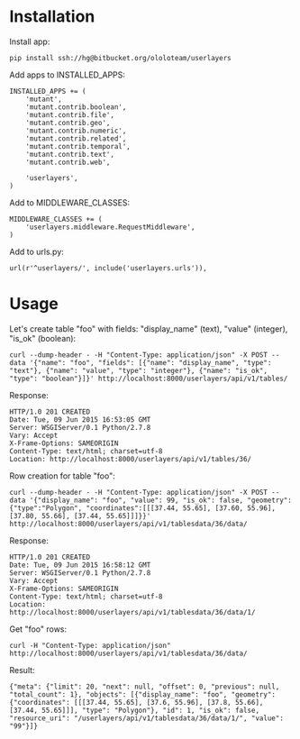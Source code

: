 # Installation #

Install app:

```
pip install ssh://hg@bitbucket.org/ololoteam/userlayers
```

Add apps to INSTALLED_APPS:

```
INSTALLED_APPS += (
    'mutant',
    'mutant.contrib.boolean',
    'mutant.contrib.file',
    'mutant.contrib.geo',
    'mutant.contrib.numeric',
    'mutant.contrib.related',
    'mutant.contrib.temporal',
    'mutant.contrib.text',
    'mutant.contrib.web',
    
    'userlayers',
)
```

Add to MIDDLEWARE_CLASSES:

```
MIDDLEWARE_CLASSES += (
    'userlayers.middleware.RequestMiddleware',
)
```

Add to urls.py:

```
url(r'^userlayers/', include('userlayers.urls')),
```

# Usage #

Let's create table "foo" with fields: "display_name" (text), "value" (integer), "is_ok" (boolean):
```
curl --dump-header - -H "Content-Type: application/json" -X POST --data '{"name": "foo", "fields": [{"name": "display_name", "type": "text"}, {"name": "value", "type": "integer"}, {"name": "is_ok", "type": "boolean"}]}' http://localhost:8000/userlayers/api/v1/tables/
```

Response:
```
HTTP/1.0 201 CREATED
Date: Tue, 09 Jun 2015 16:53:05 GMT
Server: WSGIServer/0.1 Python/2.7.8
Vary: Accept
X-Frame-Options: SAMEORIGIN
Content-Type: text/html; charset=utf-8
Location: http://localhost:8000/userlayers/api/v1/tables/36/
```

Row creation for table "foo":
```
curl --dump-header - -H "Content-Type: application/json" -X POST --data '{"display_name": "foo", "value": 99, "is_ok": false, "geometry": {"type":"Polygon", "coordinates":[[[37.44, 55.65], [37.60, 55.96], [37.80, 55.66], [37.44, 55.65]]]}}' http://localhost:8000/userlayers/api/v1/tablesdata/36/data/ 
```

Response:
```
HTTP/1.0 201 CREATED
Date: Tue, 09 Jun 2015 16:58:12 GMT
Server: WSGIServer/0.1 Python/2.7.8
Vary: Accept
X-Frame-Options: SAMEORIGIN
Content-Type: text/html; charset=utf-8
Location: http://localhost:8000/userlayers/api/v1/tablesdata/36/data/1/
```

Get "foo" rows:
```
curl -H "Content-Type: application/json" http://localhost:8000/userlayers/api/v1/tablesdata/36/data/
```

Result:
```
{"meta": {"limit": 20, "next": null, "offset": 0, "previous": null, "total_count": 1}, "objects": [{"display_name": "foo", "geometry": {"coordinates": [[[37.44, 55.65], [37.6, 55.96], [37.8, 55.66], [37.44, 55.65]]], "type": "Polygon"}, "id": 1, "is_ok": false, "resource_uri": "/userlayers/api/v1/tablesdata/36/data/1/", "value": "99"}]}
```
